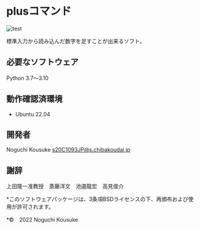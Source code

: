 # plusコマンド
![test](https://github.com/noguchi82/robosys202x/actions/workflows/test.yml/badge.svg)

標準入力から読み込んだ数字を足すことが出来るソフト。

## 必要なソフトウェア

Python 3.7～3.10
## 動作確認済環境
* Ubuntu 22.04

## 開発者

Noguchi Kousuke <s20C1093JP@s.chibakoudai.jp>

## 謝辞

上田隆一准教授　斎藤洋文　池邉龍宏　高見俊介

*このソフトウェアパッケージは、3条項BSDライセンスの下、再頒布および使用が許可されます。

*©　2022 Noguchi Kousuke
